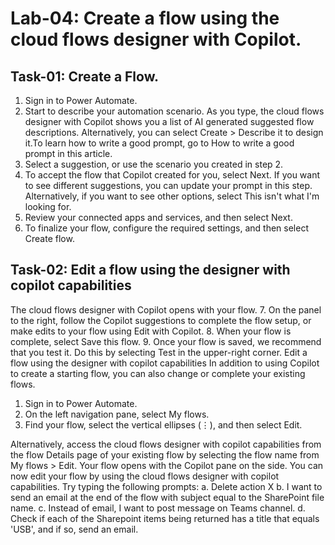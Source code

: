 # Lab-04: Create a flow using the cloud flows designer with Copilot.

## Task-01: Create a Flow.

1.	Sign in to Power Automate.
2.	Start to describe your automation scenario.
As you type, the cloud flows designer with Copilot shows you a list of AI generated suggested flow descriptions.
Alternatively, you can select Create > Describe it to design it.To learn how to write a good prompt, go to How to write a good prompt in this article.
3.	Select a suggestion, or use the scenario you created in step 2.
4.	To accept the flow that Copilot created for you, select Next.
If you want to see different suggestions, you can update your prompt in this step. Alternatively, if you want to see other options, select This isn't what I'm looking for.
5.	Review your connected apps and services, and then select Next.
6.	To finalize your flow, configure the required settings, and then select Create flow.

## Task-02: Edit a flow using the designer with copilot capabilities
  The cloud flows designer with Copilot opens with your flow.
7.	On the panel to the right, follow the Copilot suggestions to complete the flow setup, or make edits to your flow using Edit with Copilot.
8.	When your flow is complete, select Save this flow.
9.	Once your flow is saved, we recommend that you test it. Do this by selecting Test in the upper-right corner.
Edit a flow using the designer with copilot capabilities
In addition to using Copilot to create a starting flow, you can also change or complete your existing flows.
1.	Sign in to Power Automate.
2.	On the left navigation pane, select My flows.
3.	Find your flow, select the vertical ellipses (⋮), and then select Edit.
 
Alternatively, access the cloud flows designer with copilot capabilities from the flow Details page of your existing flow by selecting the flow name from My flows > Edit.
Your flow opens with the Copilot pane on the side. You can now edit your flow by using the cloud flows designer with copilot capabilities. Try typing the following prompts:
a.	Delete action X
b.	I want to send an email at the end of the flow with subject equal to the SharePoint file name.
c.	Instead of email, I want to post message on Teams channel.
d.	Check if each of the Sharepoint items being returned has a title that equals 'USB', and if so, send an email.


